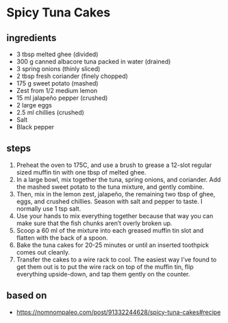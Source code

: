 # Spicy Tuna Cakes

## ingredients

- 3 tbsp melted ghee (divided)
- 300 g canned albacore tuna packed in water (drained)
- 3 spring onions (thinly sliced)
- 2 tbsp fresh coriander (finely chopped)
- 175 g sweet potato (mashed)
- Zest from 1/2 medium lemon
- 15 ml jalapeño pepper (crushed)
- 2 large eggs
- 2.5 ml chillies (crushed)
- Salt
- Black pepper

## steps

1. Preheat the oven to 175C, and use a brush to grease a 12-slot regular sized muffin tin with one tbsp of melted ghee.
2. In a large bowl, mix together the tuna, spring onions, and coriander. Add the mashed sweet potato to the tuna mixture, and gently combine.
3. Then, mix in the lemon zest, jalapeño, the remaining two tbsp of ghee, eggs, and crushed chillies. Season with salt and pepper to taste. I normally use 1 tsp salt.
4. Use your hands to mix everything together because that way you can make sure that the fish chunks aren’t overly broken up.
5. Scoop a 60 ml of the mixture into each greased muffin tin slot and flatten with the back of a spoon.
6. Bake the tuna cakes for 20-25 minutes or until an inserted toothpick comes out cleanly.
7. Transfer the cakes to a wire rack to cool. The easiest way I’ve found to get them out is to put the wire rack on top of the muffin tin, flip everything upside-down, and tap them gently on the counter.

## based on

- https://nomnompaleo.com/post/91332244628/spicy-tuna-cakes#recipe
